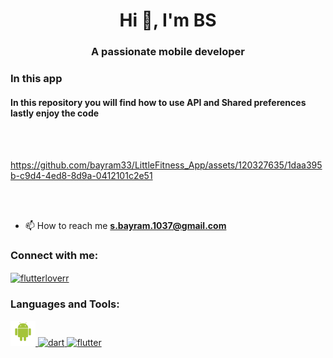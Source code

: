 <h1 align="center">Hi 👋, I'm BS</h1>
<h3 align="center">A passionate mobile developer</h3>


<h3 align="left">In this app</h3>

<h4>
  In this repository you will find how to use API and Shared preferences lastly enjoy the code 
</h4>

<br>
<br>



https://github.com/bayram33/LittleFitness_App/assets/120327635/1daa395b-c9d4-4ed8-8d9a-0412101c2e51


<br>
<br>

- 📫 How to reach me **s.bayram.1037@gmail.com**

<h3 align="left">Connect with me:</h3>
<p align="left">
<a href="https://instagram.com/flutterloverr" target="blank"><img align="center" src="https://raw.githubusercontent.com/rahuldkjain/github-profile-readme-generator/master/src/images/icons/Social/instagram.svg" alt="flutterloverr" height="30" width="40" /></a>
</p>

<h3 align="left">Languages and Tools:</h3>
<p align="left"> <a href="https://developer.android.com" target="_blank" rel="noreferrer"> <img src="https://raw.githubusercontent.com/devicons/devicon/master/icons/android/android-original-wordmark.svg" alt="android" width="40" height="40"/> </a> <a href="https://dart.dev" target="_blank" rel="noreferrer"> <img src="https://www.vectorlogo.zone/logos/dartlang/dartlang-icon.svg" alt="dart" width="40" height="40"/> </a> <a href="https://flutter.dev" target="_blank" rel="noreferrer"> <img src="https://www.vectorlogo.zone/logos/flutterio/flutterio-icon.svg" alt="flutter" width="40" height="40"/> </a> </p>
